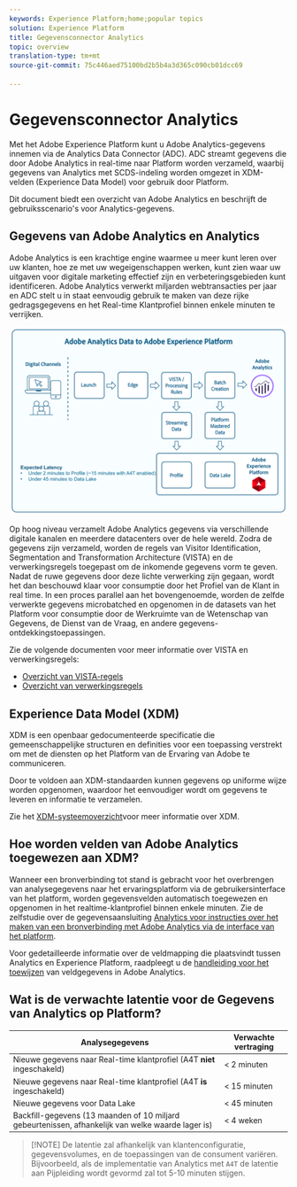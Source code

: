```yaml
---
keywords: Experience Platform;home;popular topics
solution: Experience Platform
title: Gegevensconnector Analytics
topic: overview
translation-type: tm+mt
source-git-commit: 75c446aed75100bd2b5b4a3d365c090cb01dcc69

---
```



# Gegevensconnector Analytics

Met het Adobe Experience Platform kunt u Adobe Analytics-gegevens innemen via de Analytics Data Connector (ADC). ADC streamt gegevens die door Adobe Analytics in real-time naar Platform worden verzameld, waarbij gegevens van Analytics met SCDS-indeling worden omgezet in XDM-velden (Experience Data Model) voor gebruik door Platform.

Dit document biedt een overzicht van Adobe Analytics en beschrijft de gebruiksscenario&#39;s voor Analytics-gegevens.

## Gegevens van Adobe Analytics en Analytics

Adobe Analytics is een krachtige engine waarmee u meer kunt leren over uw klanten, hoe ze met uw wegeigenschappen werken, kunt zien waar uw uitgaven voor digitale marketing effectief zijn en verbeteringsgebieden kunt identificeren. Adobe Analytics verwerkt miljarden webtransacties per jaar en ADC stelt u in staat eenvoudig gebruik te maken van deze rijke gedragsgegevens en het Real-time Klantprofiel binnen enkele minuten te verrijken.

![](./images/analytics-data-experience-platform.png)

Op hoog niveau verzamelt Adobe Analytics gegevens via verschillende digitale kanalen en meerdere datacenters over de hele wereld. Zodra de gegevens zijn verzameld, worden de regels van Visitor Identification, Segmentation and Transformation Architecture (VISTA) en de verwerkingsregels toegepast om de inkomende gegevens vorm te geven. Nadat de ruwe gegevens door deze lichte verwerking zijn gegaan, wordt het dan beschouwd klaar voor consumptie door het Profiel van de Klant in real time. In een proces parallel aan het bovengenoemde, worden de zelfde verwerkte gegevens microbatched en opgenomen in de datasets van het Platform voor consumptie door de Werkruimte van de Wetenschap van Gegevens, de Dienst van de Vraag, en andere gegevens-ontdekkingstoepassingen.

Zie de volgende documenten voor meer informatie over VISTA en verwerkingsregels:
* [Overzicht van VISTA-regels](https://marketing.adobe.com/resources/help/en_US/reference/VISTA.html)
* [Overzicht van verwerkingsregels](https://docs.adobe.com/content/help/en/analytics/admin/admin-tools/processing-rules/processing-rules.html)

## Experience Data Model (XDM)

XDM is een openbaar gedocumenteerde specificatie die gemeenschappelijke structuren en definities voor een toepassing verstrekt om met de diensten op het Platform van de Ervaring van Adobe te communiceren.

Door te voldoen aan XDM-standaarden kunnen gegevens op uniforme wijze worden opgenomen, waardoor het eenvoudiger wordt om gegevens te leveren en informatie te verzamelen.

Zie het [XDM-systeemoverzicht](../../../xdm/home.md)voor meer informatie over XDM.

## Hoe worden velden van Adobe Analytics toegewezen aan XDM?

Wanneer een bronverbinding tot stand is gebracht voor het overbrengen van analysegegevens naar het ervaringsplatform via de gebruikersinterface van het platform, worden gegevensvelden automatisch toegewezen en opgenomen in het realtime-klantprofiel binnen enkele minuten. Zie de zelfstudie over de gegevensaansluiting [Analytics voor instructies over het maken van een bronverbinding met Adobe Analytics via de interface van het platform](../../tutorials/ui/create/adobe-applications/analytics.md).

Voor gedetailleerde informatie over de veldmapping die plaatsvindt tussen Analytics en Experience Platform, raadpleegt u de [handleiding voor het toewijzen](./mapping/analytics.md) van veldgegevens in Adobe Analytics.

## Wat is de verwachte latentie voor de Gegevens van Analytics op Platform?

| Analysegegevens | Verwachte vertraging |
| -------------- | ---------------- |
| Nieuwe gegevens naar Real-time klantprofiel (A4T **niet** ingeschakeld) | &lt; 2 minuten |
| Nieuwe gegevens naar Real-time klantprofiel (A4T **is** ingeschakeld) | &lt; 15 minuten |
| Nieuwe gegevens voor Data Lake | &lt; 45 minuten |
| Backfill-gegevens (13 maanden of 10 miljard gebeurtenissen, afhankelijk van welke waarde lager is) | &lt; 4 weken |

>[!NOTE] De latentie zal afhankelijk van klantenconfiguratie, gegevensvolumes, en de toepassingen van de consument variëren. Bijvoorbeeld, als de implementatie van Analytics met `A4T` de latentie aan Pijpleiding wordt gevormd zal tot 5-10 minuten stijgen.